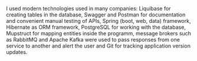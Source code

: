I used modern technologies used in many companies: Liquibase for creating tables in the database,
Swagger and Postman for documentation and convenient manual testing of APIs, Spring (boot, web,
data) framework, Hibernate as ORM framework, PostgreSQL for working with the database, Mupstruct
for mapping entities inside the programm, message brokers such as RabbitMQ and Apache Kafka were 
used to pass responses from one service to another and alert the user and Git for tracking application 
version updates.
